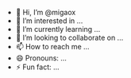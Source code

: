 - 👋 Hi, I’m @migaox
- 👀 I’m interested in ...
- 🌱 I’m currently learning ...
- 💞️ I’m looking to collaborate on ...
- 📫 How to reach me ...
- 😄 Pronouns: ...
- ⚡ Fun fact: ...

<!---
migaox/migaox is a ✨ special ✨ repository because its `README.md` (this file) appears on your GitHub profile.
You can click the Preview link to take a look at your changes.
--->
